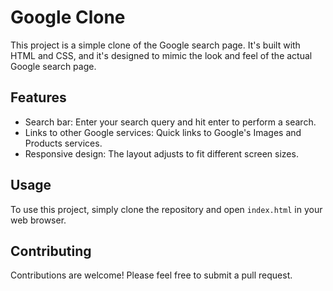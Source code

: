 # Google Clone

This project is a simple clone of the Google search page. It's built with HTML and CSS, and it's designed to mimic the look and feel of the actual Google search page.

## Features

- Search bar: Enter your search query and hit enter to perform a search.
- Links to other Google services: Quick links to Google's Images and Products services.
- Responsive design: The layout adjusts to fit different screen sizes.

## Usage

To use this project, simply clone the repository and open `index.html` in your web browser.

## Contributing

Contributions are welcome! Please feel free to submit a pull request.

